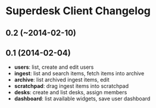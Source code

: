 # Superdesk Client Changelog

## 0.2 (~2014-02-10)


## 0.1 (2014-02-04)

- **users**: list, create and edit users
- **ingest**: list and search items, fetch items into archive
- **archive**: list archived ingest items, edit
- **scratchpad**: drag ingest items into scratchpad
- **desks**: create and list desks, assign members
- **dashboard**: list available widgets, save user dashboard

